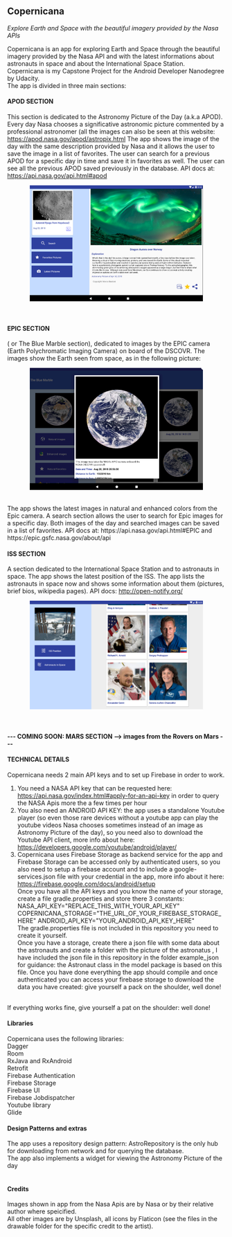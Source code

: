 ## Copernicana
<i>Explore Earth and Space with the beautiful imagery provided by the Nasa APIs</i>

Copernicana is an app for exploring Earth and Space through the beautiful imagery provided by
the Nasa API and with the latest informations about astronauts in space and about the
International Space Station.<br>
Copernicana is my Capstone Project for the Android Developer Nanodegree by Udacity. <br>
The app is divided in three main sections: <br>
#### APOD SECTION <br>
 This section is dedicated to the Astronomy Picture of the Day (a.k.a APOD).<br>
 Every day Nasa chooses a significative astronomic picture commented by a professional astronomer (all the
images can also be seen at this website:​https://apod.nasa.gov/apod/astropix.html
The app shows the image of the day with the same description provided by Nasa and it allows
the user to save the image in a list of favorites. The user can search for a previous APOD for a
specific day in time and save it in favorites as well. The user can see all the previous APOD
saved previously in the database. API docs at: ​https://api.nasa.gov/api.html#apod <br>
<p align="center">
<img src="https://github.com/aleperf/Copernicana/blob/master/example_images/apod_detail.png" width="400"/></p>
<br>

#### EPIC SECTION <br>
 ( or The Blue Marble section), dedicated to images by the EPIC camera (Earth
Polychromatic Imaging Camera) on board of the DSCOVR. The images show the Earth seen from space, as in the following picture: <br>
<p align="center">
<img src="https://github.com/aleperf/Copernicana/blob/master/example_images/the_blue_marble_detail.png" width="400"/></p>
<br>
The app shows the latest images in natural and enhanced colors from the Epic camera. A
search section allows the user to search for Epic images for a specific day. Both images of the
day and searched images can be saved in a list of favorites.
API docs at: ​https://api.nasa.gov/api.html#EPIC​ and ​https://epic.gsfc.nasa.gov/about/api <br>

#### ISS SECTION <br>
A section dedicated to the International Space Station and to astronauts in space. The app
shows the latest position of the ISS.
The app lists the astronauts in space now and shows some information about them (pictures,
brief bios, wikipedia pages).
API docs:​ http://open-notify.org/ </br>
<p align="center">
<img src="https://github.com/aleperf/Copernicana/blob/master/example_images/astronauts_land.png" width="400"/></p>
<br>

#### --- COMING SOON: MARS SECTION --> images from the Rovers on Mars --- <br>
#### TECHNICAL DETAILS
Copernicana needs 2 main API keys and to set up Firebase in order to work. <br>
1) You need a NASA API key that can be requested here: https://api.nasa.gov/index.html#apply-for-an-api-key in order to query the NASA Apis more the a few times per hour<br>
2) You also need an ANDROID API KEY: the app uses a standalone Youtube player (so even those rare devices without a youtube app can play the youtube
videos Nasa chooses sometimes instead of an image as  Astronomy Picture of the day), so you need also to download the Youtube API client, more info about here: https://developers.google.com/youtube/android/player/ </br>
3) Copernicana uses Firebase Storage as backend service for the app and Firebase Storage can be accessed only by authenticated users, so you also need to setup a firebase account and to include a google-services.json file with your credential in the app, more info about it here: https://firebase.google.com/docs/android/setup <br>
Once you have all the API keys and you know the name of your storage, create a file gradle.properties and store there 3 constants: <br>
NASA_API_KEY="REPLACE_THIS_WITH_YOUR_API_KEY" <br>
COPERNICANA_STORAGE="THE_URL_OF_YOUR_FIREBASE_STORAGE_HERE"
ANDROID_API_KEY="YOUR_ANDROID_API_KEY_HERE" <br>
The gradle.properties file is not included in this repository you need to create it yourself. <br>
Once you have a storage, create there a json file with some data about the astronauts and create a folder with the picture of the astronatus , I have included the json file in this repository in the folder example_json for guidance: the Astronaut class in the model package is based on this file.
Once you have done everything the app should compile and once authenticated you can access your firebase storage to download the data you have created: give yourself a pack on the shoulder, well done!
<br>
If everything works fine, give yourself a pat on the shoulder: well done! <br>

#### Libraries
Copernicana uses the following libraries: <br>
Dagger <br>
Room <br>
RxJava and RxAndroid <br>
Retrofit <br>
Firebase Authentication <br>
Firebase Storage <br>
Firebase UI <br>
Firebase Jobdispatcher <br>
Youtube library <br>
Glide <br>

#### Design Patterns and extras
The app uses a repository design pattern: AstroRepository is the only hub for downloading from network and for querying the database.<br>
The app also implements a widget for viewing the Astronomy Picture of the day
<br>
<br>
#### Credits
Images shown in app from the Nasa Apis are by Nasa or by their relative author where speicified.<br>
All other images are by Unsplash, all icons by Flaticon (see the files in the drawable folder for the specific credit to the artist).
